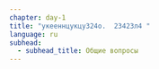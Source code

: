 ```yaml
---
chapter: day-1
title: "укееннцукцу324о.  23423л4 "
language: ru
subhead:
  - subhead_title: Общие вопросы
---
```

